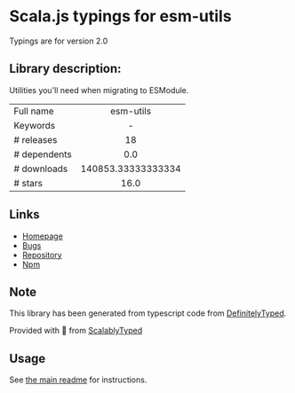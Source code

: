 
# Scala.js typings for esm-utils

Typings are for version 2.0

## Library description:
Utilities you'll need when migrating to ESModule.

|                    |                 |
| ------------------ | :-------------: |
| Full name          | esm-utils |
| Keywords           | - |
| # releases         | 18 |
| # dependents       | 0.0 |
| # downloads        | 140853.33333333334 |
| # stars            | 16.0 |

## Links
- [Homepage](https://github.com/fisker/esm-utils#readme)
- [Bugs](https://github.com/fisker/esm-utils/issues)
- [Repository](https://github.com/fisker/esm-utils)
- [Npm](https://www.npmjs.com/package/esm-utils)
    


## Note
This library has been generated from typescript code from [DefinitelyTyped](https://definitelytyped.org).

Provided with :purple_heart: from [ScalablyTyped](https://github.com/oyvindberg/ScalablyTyped)

## Usage
See [the main readme](../../readme.md) for instructions.


